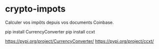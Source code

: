 # crypto-impots
Calculer vos impôts depuis vos documents Coinbase.

pip install CurrencyConverter
pip install ccxt

https://pypi.org/project/CurrencyConverter/
https://pypi.org/project/ccxt/

